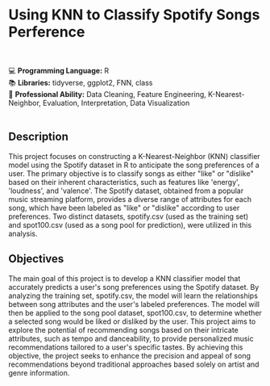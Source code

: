 # Using KNN to Classify Spotify Songs Perference
<br>

💻 **Programming Language:** R <br>
📚 **Libraries:** tidyverse, ggplot2, FNN, class <br>
📌 **Professional Ability:** Data Cleaning, Feature Engineering, K-Nearest-Neighbor, Evaluation, Interpretation, Data Visualization <br>
<br>

## Description
This project focuses on constructing a K-Nearest-Neighbor (KNN) classifier model using the Spotify dataset in R to anticipate the song preferences of a user. The primary objective is to classify songs as either "like" or "dislike" based on their inherent characteristics, such as features like 'energy', 'loudness', and 'valence'. The Spotify dataset, obtained from a popular music streaming platform, provides a diverse range of attributes for each song, which have been labeled as "like" or "dislike" according to user preferences. Two distinct datasets, spotify.csv (used as the training set) and spot100.csv (used as a song pool for prediction), were utilized in this analysis.

## Objectives
The main goal of this project is to develop a KNN classifier model that accurately predicts a user's song preferences using the Spotify dataset. By analyzing the training set, spotify.csv, the model will learn the relationships between song attributes and the user's labeled preferences. The model will then be applied to the song pool dataset, spot100.csv, to determine whether a selected song would be liked or disliked by the user. This project aims to explore the potential of recommending songs based on their intricate attributes, such as tempo and danceability, to provide personalized music recommendations tailored to a user's specific tastes. By achieving this objective, the project seeks to enhance the precision and appeal of song recommendations beyond traditional approaches based solely on artist and genre information.
